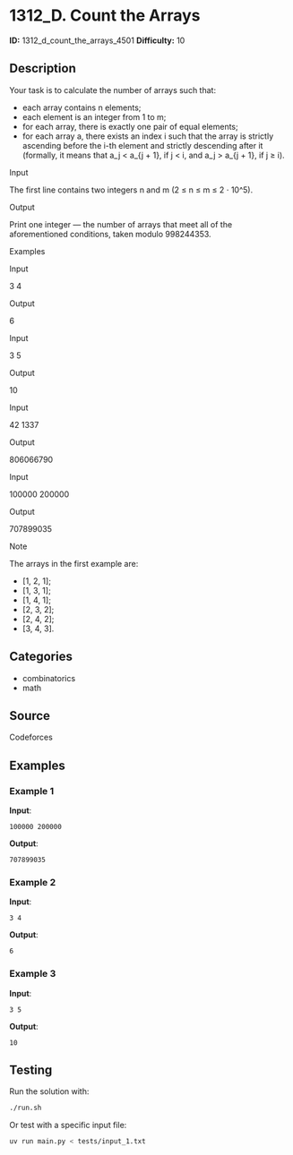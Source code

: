 # 1312_D. Count the Arrays

**ID:** 1312_d_count_the_arrays_4501
**Difficulty:** 10

## Description

Your task is to calculate the number of arrays such that:

  * each array contains n elements; 
  * each element is an integer from 1 to m; 
  * for each array, there is exactly one pair of equal elements; 
  * for each array a, there exists an index i such that the array is strictly ascending before the i-th element and strictly descending after it (formally, it means that a_j < a_{j + 1}, if j < i, and a_j > a_{j + 1}, if j ≥ i). 

Input

The first line contains two integers n and m (2 ≤ n ≤ m ≤ 2 ⋅ 10^5).

Output

Print one integer — the number of arrays that meet all of the aforementioned conditions, taken modulo 998244353.

Examples

Input


3 4


Output


6


Input


3 5


Output


10


Input


42 1337


Output


806066790


Input


100000 200000


Output


707899035

Note

The arrays in the first example are:

  * [1, 2, 1]; 
  * [1, 3, 1]; 
  * [1, 4, 1]; 
  * [2, 3, 2]; 
  * [2, 4, 2]; 
  * [3, 4, 3]. 

## Categories

- combinatorics
- math

## Source

Codeforces

## Examples

### Example 1

**Input**:
```
100000 200000
```

**Output**:
```
707899035
```

### Example 2

**Input**:
```
3 4
```

**Output**:
```
6
```

### Example 3

**Input**:
```
3 5
```

**Output**:
```
10
```


## Testing

Run the solution with:

```bash
./run.sh
```

Or test with a specific input file:

```bash
uv run main.py < tests/input_1.txt
```
